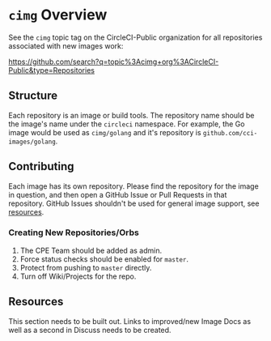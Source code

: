 # `cimg` Overview

See the `cimg` topic tag on the CircleCI-Public organization for all repositories associated with new images work:

https://github.com/search?q=topic%3Acimg+org%3ACircleCI-Public&type=Repositories


## Structure

Each repository is an image or build tools.
The repository name should be the image's name under the `circleci` namespace.
For example, the Go image would be used as `cimg/golang` and it's repository is `github.com/cci-images/golang`.


## Contributing

Each image has its own repository.
Please find the repository for the image in question, and then open a GitHub Issue or Pull Requests in that repository.
GitHub Issues shouldn't be used for general image support, see [resources](#resources).


### Creating New Repositories/Orbs

1. The CPE Team should be added as admin.
1. Force status checks should be enabled for `master`.
1. Protect from pushing to `master` directly.
1. Turn off Wiki/Projects for the repo.


## Resources

This section needs to be built out.
Links to improved/new Image Docs as well as a second in Discuss needs to be created.
